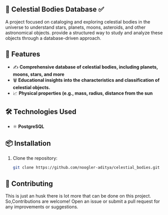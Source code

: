 ## 📝 Celestial Bodies Database ✅

A project focused on cataloging and exploring celestial bodies in the universe to understand stars, planets, moons, asteroids, and other astronomical objects. provide a structured way to study and analyze these objects through a database-driven approach.

## 🌟 Features

- ✍️ **Comprehensive database of celestial bodies, including planets, moons, stars, and more**
- 🗑️ **Educational insights into the characteristics and classification of celestial objects.**
- 📈 **Physical properties (e.g., mass, radius, distance from the sun**



## 🛠️ Technologies Used

- ⚛️ **PostgreSQL**


## 📦 Installation

1. Clone the repository:
    ```bash
    git clone https://github.com/noogler-aditya/celestial_bodies.git
    ```


## 🤝 Contributing

This is just an husk there is lot more that can be done on this project. So,Contributions are welcome! Open an issue or submit a pull request for any improvements or suggestions. 
